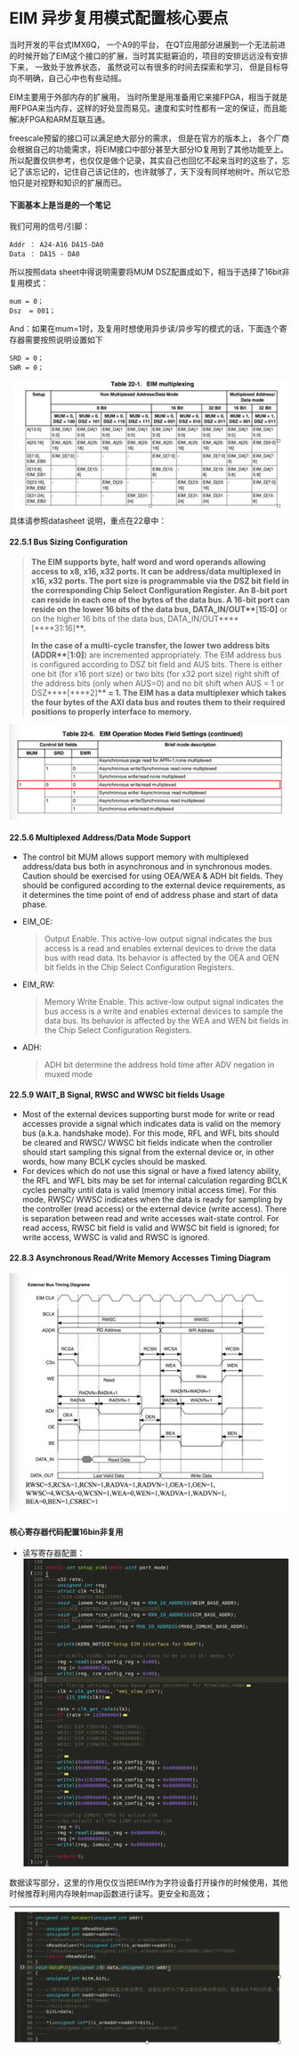 # EIM 异步复用模式配置核心要点

当时开发的平台式IMX6Q， 一个A9的平台， 在QT应用部分进展到一个无法前进的时候开始了EIM这个接口的扩展，当时其实挺窘迫的，项目的安排远远没有安排下来， 一致处于放养状态， 虽然说可以有很多的时间去探索和学习， 但是目标导向不明确，自己心中也有些动摇。

EIM主要用于外部内存的扩展用， 当时所里是用准备用它来接FPGA，相当于就是用FPGA来当内存，这样的好处显而易见。速度和实时性都有一定的保证，而且能解决FPGA和ARM互联互通。

freescale预留的接口可以满足绝大部分的需求， 但是在官方的版本上， 各个厂商会根据自己的功能需求，将EIM接口中部分甚至大部分IO复用到了其他功能至上。所以配置仅供参考，也仅仅是做个记录，其实自己也回忆不起来当时的这些了，忘记了该忘记的，记住自己该记住的，也许就够了，天下没有同样地树叶。所以它恐怕只是对视野和知识的扩展而已。

#### 下面基本上是当是的一个笔记

我们可用的信号\/引脚：

```
Addr ： A24-A16 DA15-DA0
Data ： DA15 - DA0
```

所以按照data sheet中得说明需要将MUM DSZ配置成如下，相当于选择了16bit非复用模式：

```
mum = 0；
Dsz  = 001；
```

And：如果在mum=1时，及复用时想使用异步读\/异步写的模式的话，下面连个寄存器需要按照说明设置如下

```
SRD = 0；
SWR = 0；
```

![](img/eim_mutilmux.png)
具体请参照datasheet 说明，重点在22章中：

#### 22.5.1 Bus Sizing Configuration

> **The EIM supports byte, half word and word operands allowing access to x8, x16, x32 ports. It can be address\/data multiplexed in x16, x32 ports. The port size is programmable via the DSZ bit field in the corresponding Chip Select Configuration Register. An 8-bit port can reside in each one of the bytes of the data bus. A 16-bit port can reside on the lower 16 bits of the data bus, DATA\_IN\/OUT\*\***\[****15:0\]**** or on the higher 16 bits of the data
> bus, DATA\_IN\/OUT****\[****31:16\]**\*\*.**
> 
> **In the case of a multi-cycle transfer, the lower two address bits \(ADDR\*\***\[****1:0\]****\) are incremented appropriately. The EIM address bus is configured according to DSZ bit field and AUS bits. There is either one bit \(for x16 port size\) or two bits \(for x32 port size\) right shift of the address bits \(only when AUS=0\) and no bit shift when AUS = 1 or DSZ****\[****2\]**\*\* = 1.
> The EIM has a data multiplexer which takes the four bytes of the AXI data bus and routes them to their required positions to properly interface to memory.**

![Image table 22-6](img/eim_field_settings.png)

#### 22.5.6 Multiplexed Address\/Data Mode Support

* The control bit MUM allows support memory with multiplexed address\/data bus both in asynchronous and in synchronous modes.
  Caution should be exercised for using OEA\/WEA & ADH bit fields. They should be configured according to the external device requirements, as it determines the time point of end of address phase and start of data phase.

* EIM\_OE:

  > Output Enable. This active-low output signal indicates the bus access is a read and enables external devices to drive the data bus with read data. Its behavior is affected by the OEA and OEN bit fields in the Chip Select Configuration Registers.

* EIM\_RW:

  > Memory Write Enable. This active-low output signal indicates the bus access is a write and enables external devices to sample the data bus. Its behavior is affected by the WEA and WEN bit fields in the Chip Select Configuration Registers.

* ADH:

  > ADH bit determine the address hold time after ADV negation in muxed mode


#### 22.5.9 WAIT\_B Signal, RWSC and WWSC bit fields Usage

* Most of the external devices supporting burst mode for write or read accesses provide a signal which indicates data is valid on the memory bus \(a.k.a. handshake mode\). For this mode, RFL and WFL bits should be cleared and RWSC\/ WWSC bit fields indicate when the controller should start sampling this signal from the external device or, in other words, how many BCLK cycles should be masked.
* For devices which do not use this signal or have a fixed latency ability, the RFL and WFL bits may be set for internal calculation regarding BCLK cycles penalty until data is valid \(memory initial access time\). For this mode, RWSC\/ WWSC indicates when the data is ready for sampling by the controller \(read access\) or the external device \(write access\). There is separation between read and write accesses wait-state control. For read access, RWSC bit field is valid and WWSC bit field is ignored; for write access, WWSC is valid and RWSC is ignored.

#### 22.8.3 Asynchronous Read\/Write Memory Accesses Timing Diagram

![](img/EIM_timming.png)

#### 核心寄存器代码配置16bin非复用

* 读写寄存器配置：
  ![](img/eim_config_code01.png)

数据读写部分，这里的作用仅仅当把EIM作为字符设备打开操作的时候使用，其他时候推荐利用内存映射map函数进行读写。更安全和高效；

| ![](img/eim_config_code02.png) |
| :---: |






